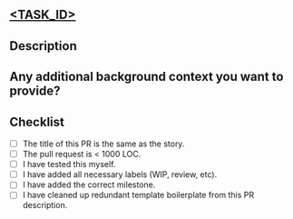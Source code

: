 ## [<TASK_ID>](https://domain/browse/<TASK_ID>)


## Description


## Any additional background context you want to provide?


## Checklist
- [ ] The title of this PR is the same as the story.
- [ ] The pull request is < 1000 LOC.
- [ ] I have tested this myself.
- [ ] I have added all necessary labels (WIP, review, etc).
- [ ] I have added the correct milestone.
- [ ] I have cleaned up redundant template boilerplate from this PR description.
